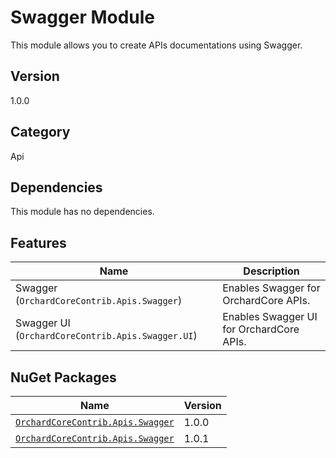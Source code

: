 # Swagger Module

This module allows you to create APIs documentations using Swagger.

## Version

1.0.0

## Category

Api

## Dependencies

This module has no dependencies.

## Features

| Name | Description |
| --- | --- |
| Swagger (`OrchardCoreContrib.Apis.Swagger`)  | Enables Swagger for OrchardCore APIs. |
| Swagger UI (`OrchardCoreContrib.Apis.Swagger.UI`) | Enables Swagger UI for OrchardCore APIs. |

## NuGet Packages

| Name | Version |
| --- | --- |
| [`OrchardCoreContrib.Apis.Swagger`](https://www.nuget.org/packages/OrchardCoreContrib.Apis.Swagger/1.0.0) | 1.0.0 |
| [`OrchardCoreContrib.Apis.Swagger`](https://www.nuget.org/packages/OrchardCoreContrib.Apis.Swagger/1.0.1) | 1.0.1 |
